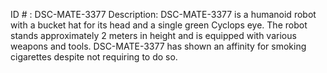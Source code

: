 ID # : DSC-MATE-3377
Description: DSC-MATE-3377 is a humanoid robot with a bucket hat for its head and a single green Cyclops eye. The robot stands approximately 2 meters in height and is equipped with various weapons and tools. DSC-MATE-3377 has shown an affinity for smoking cigarettes despite not requiring to do so.